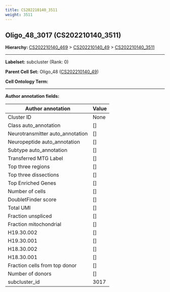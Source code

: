 ```yaml
---
title: CS202210140_3511
weight: 3511
---
```

## Oligo_48_3017 (CS202210140_3511)
<b>Hierarchy: </b>
[CS202210140_469](../CS202210140_469) >
[CS202210140_49](../CS202210140_49) >
[CS202210140_3511](../CS202210140_3511)

---


**Labelset:** subcluster (Rank: 0)

**Parent Cell Set:** Oligo_48 ([CS202210140_49](../CS202210140_49))



**Cell Ontology Term:** 

[MARKER GENES.]: #


---

[TRANSFERRED ANNOTATIONS.]: #


[AUTHOR ANNOTATION FIELDS.]: #


**Author annotation fields:**

| Author annotation | Value |
|-------------------|-------|
|Cluster ID|None|
|Class auto_annotation|[]|
|Neurotransmitter auto_annotation|[]|
|Neuropeptide auto_annotation|[]|
|Subtype auto_annotation|[]|
|Transferred MTG Label|[]|
|Top three regions|[]|
|Top three dissections|[]|
|Top Enriched Genes|[]|
|Number of cells|[]|
|DoubletFinder score|[]|
|Total UMI|[]|
|Fraction unspliced|[]|
|Fraction mitochondrial|[]|
|H19.30.002|[]|
|H19.30.001|[]|
|H18.30.002|[]|
|H18.30.001|[]|
|Fraction cells from top donor|[]|
|Number of donors|[]|
|subcluster_id|3017|
